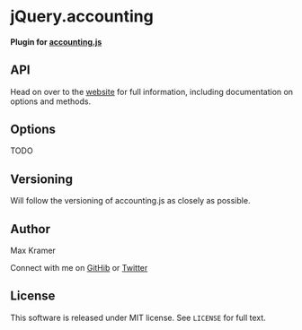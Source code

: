 # jQuery.accounting
#### Plugin for [accounting.js](http://josscrowcroft.github.io/accounting.js/)

## API

Head on over to the [website](http://mckramer.github.io/jquery-accounting/) for full information, including documentation on options and methods.

## Options
TODO

## Versioning
Will follow the versioning of accounting.js as closely as possible.

## Author
Max Kramer

Connect with me on [GitHib](https://github.com/mckramer) or [Twitter](https://twitter.com/maxckramer)

## License
This software is released under MIT license.  See `LICENSE` for full text.